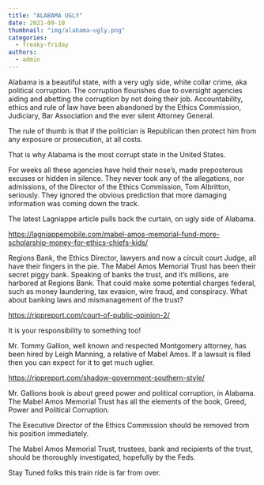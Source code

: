 ```yaml
---
title: "ALABAMA UGLY"
date: 2021-09-10
thumbnail: "img/alabama-ugly.png"
categories: 
  - freaky-friday
authors: 
  - admin
---
```


Alabama is a beautiful state, with a very ugly side, white collar crime, aka political corruption. The corruption flourishes due to oversight agencies aiding and abetting the corruption by not doing their job. Accountability, ethics and rule of law have been abandoned by the Ethics Commission, Judiciary, Bar Association and the ever silent Attorney General.

The rule of thumb is that if the politician is Republican then protect him from any exposure or prosecution, at all costs.

That is why Alabama is the most corrupt state in the United States.

For weeks all these agencies have held their nose’s, made preposterous excuses or hidden in silence. They never took any of the allegations, nor admissions, of the Director of the Ethics Commission, Tom Albritton, seriously. They ignored the obvious prediction that more damaging information was coming down the track.

The latest Lagniappe article pulls back the curtain, on ugly side of Alabama.

https://lagniappemobile.com/mabel-amos-memorial-fund-more-scholarship-money-for-ethics-chiefs-kids/

Regions Bank, the Ethics Director, lawyers and now a circuit court Judge, all have their fingers in the pie. The Mabel Amos Memorial Trust has been their secret piggy bank. Speaking of banks the trust, and it’s millions, are harbored at Regions Bank. That could make some potential charges federal, such as money laundering, tax evasion, wire fraud, and conspiracy. What about banking laws and mismanagement of the trust?

https://rippreport.com/court-of-public-opinion-2/

It is your responsibility to something too!

Mr. Tommy Gallion, well known and respected Montgomery attorney, has been hired by Leigh Manning, a relative of Mabel Amos. If a lawsuit is filed then you can expect for it to get much uglier.

https://rippreport.com/shadow-government-southern-style/

Mr. Gallions book is about greed power and political corruption, in Alabama. The Mabel Amos Memorial Trust has all the elements of the book, Greed, Power and Political Corruption.

The Executive Director of the Ethics Commission should be removed from his position immediately.

The Mabel Amos Memorial Trust, trustees, bank and recipients of the trust, should be thoroughly investigated, hopefully by the Feds.

Stay Tuned folks this train ride is far from over.
